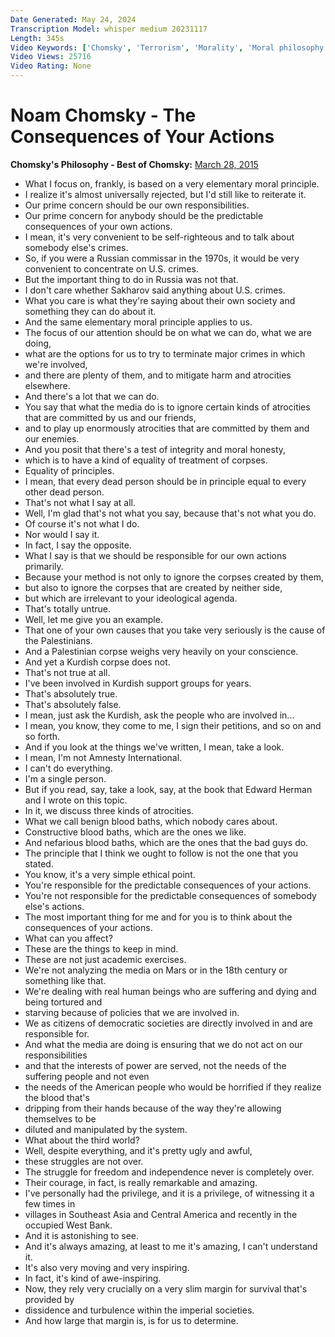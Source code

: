 ```yaml
---
Date Generated: May 24, 2024
Transcription Model: whisper medium 20231117
Length: 345s
Video Keywords: ['Chomsky', 'Terrorism', 'Morality', 'Moral philosophy', 'Political philosophy', 'Philosophy', 'U.S.', 'United States', 'Sam Harris', 'Double standards', 'Hypocrisy', 'War', 'Imperialism', 'Noam Chomsky', 'Government', 'Palestine', 'Israel', 'Politics']
Video Views: 25716
Video Rating: None
---
```


# Noam Chomsky - The Consequences of Your Actions
**Chomsky's Philosophy - Best of Chomsky:** [March 28, 2015](https://www.youtube.com/watch?v=8crzmi6LpUU)
*  What I focus on, frankly, is based on a very elementary moral principle.
*  I realize it's almost universally rejected, but I'd still like to reiterate it.
*  Our prime concern should be our own responsibilities.
*  Our prime concern for anybody should be the predictable consequences of your own actions.
*  I mean, it's very convenient to be self-righteous and to talk about somebody else's crimes.
*  So, if you were a Russian commissar in the 1970s, it would be very convenient to concentrate on U.S. crimes.
*  But the important thing to do in Russia was not that.
*  I don't care whether Sakharov said anything about U.S. crimes.
*  What you care is what they're saying about their own society and something they can do about it.
*  And the same elementary moral principle applies to us.
*  The focus of our attention should be on what we can do, what we are doing,
*  what are the options for us to try to terminate major crimes in which we're involved,
*  and there are plenty of them, and to mitigate harm and atrocities elsewhere.
*  And there's a lot that we can do.
*  You say that what the media do is to ignore certain kinds of atrocities that are committed by us and our friends,
*  and to play up enormously atrocities that are committed by them and our enemies.
*  And you posit that there's a test of integrity and moral honesty,
*  which is to have a kind of equality of treatment of corpses.
*  Equality of principles.
*  I mean, that every dead person should be in principle equal to every other dead person.
*  That's not what I say at all.
*  Well, I'm glad that's not what you say, because that's not what you do.
*  Of course it's not what I do.
*  Nor would I say it.
*  In fact, I say the opposite.
*  What I say is that we should be responsible for our own actions primarily.
*  Because your method is not only to ignore the corpses created by them,
*  but also to ignore the corpses that are created by neither side,
*  but which are irrelevant to your ideological agenda.
*  That's totally untrue.
*  Well, let me give you an example.
*  That one of your own causes that you take very seriously is the cause of the Palestinians.
*  And a Palestinian corpse weighs very heavily on your conscience.
*  And yet a Kurdish corpse does not.
*  That's not true at all.
*  I've been involved in Kurdish support groups for years.
*  That's absolutely true.
*  That's absolutely false.
*  I mean, just ask the Kurdish, ask the people who are involved in...
*  I mean, you know, they come to me, I sign their petitions, and so on and so forth.
*  And if you look at the things we've written, I mean, take a look.
*  I mean, I'm not Amnesty International.
*  I can't do everything.
*  I'm a single person.
*  But if you read, say, take a look, say, at the book that Edward Herman and I wrote on this topic.
*  In it, we discuss three kinds of atrocities.
*  What we call benign blood baths, which nobody cares about.
*  Constructive blood baths, which are the ones we like.
*  And nefarious blood baths, which are the ones that the bad guys do.
*  The principle that I think we ought to follow is not the one that you stated.
*  You know, it's a very simple ethical point.
*  You're responsible for the predictable consequences of your actions.
*  You're not responsible for the predictable consequences of somebody else's actions.
*  The most important thing for me and for you is to think about the consequences of your actions.
*  What can you affect?
*  These are the things to keep in mind.
*  These are not just academic exercises.
*  We're not analyzing the media on Mars or in the 18th century or something like that.
*  We're dealing with real human beings who are suffering and dying and being tortured and
*  starving because of policies that we are involved in.
*  We as citizens of democratic societies are directly involved in and are responsible for.
*  And what the media are doing is ensuring that we do not act on our responsibilities
*  and that the interests of power are served, not the needs of the suffering people and not even
*  the needs of the American people who would be horrified if they realize the blood that's
*  dripping from their hands because of the way they're allowing themselves to be
*  diluted and manipulated by the system.
*  What about the third world?
*  Well, despite everything, and it's pretty ugly and awful,
*  these struggles are not over.
*  The struggle for freedom and independence never is completely over.
*  Their courage, in fact, is really remarkable and amazing.
*  I've personally had the privilege, and it is a privilege, of witnessing it a few times in
*  villages in Southeast Asia and Central America and recently in the occupied West Bank.
*  And it is astonishing to see.
*  And it's always amazing, at least to me it's amazing, I can't understand it.
*  It's also very moving and very inspiring.
*  In fact, it's kind of awe-inspiring.
*  Now, they rely very crucially on a very slim margin for survival that's provided by
*  dissidence and turbulence within the imperial societies.
*  And how large that margin is, is for us to determine.
